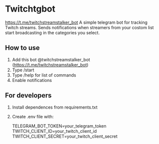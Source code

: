 # Twitchtgbot

https://t.me/twitchstreamstalker_bot
A simple telegram bot for tracking Twitch streams. Sends notifications when streamers from your costom list start broadcasting in the categories you select.

## How to use

1. Add this bot @twitchstreamstalker_bot (https://t.me/twitchstreamstalker_bot)
2. Type /start
3. Type /help for list of commands
4. Enable notifications

## For developers

1. Install dependences from requirements.txt
2. Create .env file with:

   TELEGRAM_BOT_TOKEN=your_telegram_token
   TWITCH_CLIENT_ID=your_twitch_client_id
   TWITCH_CLIENT_SECRET=your_twitch_client_secret
